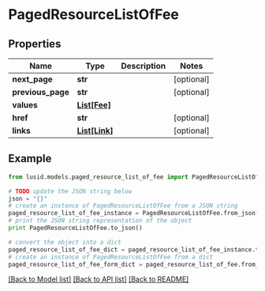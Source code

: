 # PagedResourceListOfFee


## Properties
Name | Type | Description | Notes
------------ | ------------- | ------------- | -------------
**next_page** | **str** |  | [optional] 
**previous_page** | **str** |  | [optional] 
**values** | [**List[Fee]**](Fee.md) |  | 
**href** | **str** |  | [optional] 
**links** | [**List[Link]**](Link.md) |  | [optional] 

## Example

```python
from lusid.models.paged_resource_list_of_fee import PagedResourceListOfFee

# TODO update the JSON string below
json = "{}"
# create an instance of PagedResourceListOfFee from a JSON string
paged_resource_list_of_fee_instance = PagedResourceListOfFee.from_json(json)
# print the JSON string representation of the object
print PagedResourceListOfFee.to_json()

# convert the object into a dict
paged_resource_list_of_fee_dict = paged_resource_list_of_fee_instance.to_dict()
# create an instance of PagedResourceListOfFee from a dict
paged_resource_list_of_fee_form_dict = paged_resource_list_of_fee.from_dict(paged_resource_list_of_fee_dict)
```
[[Back to Model list]](../README.md#documentation-for-models) [[Back to API list]](../README.md#documentation-for-api-endpoints) [[Back to README]](../README.md)


